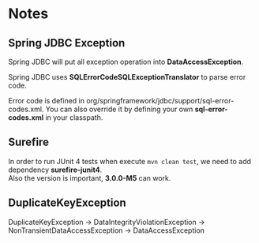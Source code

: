 # Notes

## Spring JDBC Exception
Spring JDBC will put all exception operation into __DataAccessException__.

Spring JDBC uses __SQLErrorCodeSQLExceptionTranslator__ to parse error code.

Error code is defined in org/springframework/jdbc/support/sql-error-codes.xml.
You can also override it by defining your own __sql-error-codes.xml__ in your classpath.

## Surefire
In order to run JUnit 4 tests when execute `mvn clean test`, we need to add dependency __surefire-junit4__.  
Also the version is important, __3.0.0-M5__ can work.

## DuplicateKeyException
DuplicateKeyException -> DataIntegrityViolationException -> NonTransientDataAccessException -> DataAccessException